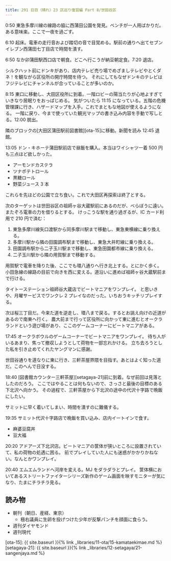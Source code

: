 ```yaml
---
title: 291 日目（晴れ）23 区巡り復習編 Part 8/世田谷区
---
```


0:50 東急多摩川線の線路の脇に西蒲田公園を発見。ベンチが一人用ばかりだ。ある意味楽。ここで一夜を過ごす。

6:10 起床。電車の走行音および踏切の音で目覚める。駅前の通りへ出てセブンイレブン西蒲田七丁目店で時間を潰す。

6:50 なか卯蒲田駅西口店で朝食。どこへ行こうが納豆朝定食。7:20 退店。

シルクハット前にドンキがあり、店内テレビ売り場でめざましテレビやとくダネ！を観ながら区役所の開庁時間を待つ。
それにしてもなぜドンキのテレビはフジテレビにチャンネルが合っていることが多いのか。

8:15 東口に移動し、大田区役所に到着。一階ロビーの陽当たりが心地よすぎていきなり居眠りをおっぱじめる。
気がついたら 11:15 になっている。五階の危機管理課に行き、ハザードマップを入手。これでまともな地図が使えるようになる。
一階に戻り、今まで使っていた観光マップの書き込み内容を手動で写しとる。12:00 脱出。

隣のブロックの[大田区蒲田駅前図書館][ota-15]に移動。新聞を読み 12:45 退館。

13:05 ドン・キホーテ蒲田駅前店で昼飯を購入。本当はワイシャツ一着 500 円も三点ほど欲しかった。

* アーモンドカステラ
* ツナポテトロール
* 黒糖ロール
* 野菜ジュース 3 本

これらを先ほどの公園で立ち食い。これで大田区再探索は終了とする。

次のターゲットは世田谷区の祖師ヶ谷大蔵駅前にあるのだが、べらぼうに遠い。またぞろ電車の力を借りるとする。
けっこうな駅を通り過ぎるが、IC カード利用で 210 円で済む：

1. 東急多摩川線矢口渡駅から同多摩川駅まで移動し、東急東横線に乗り換える。
2. 多摩川駅から隣の田園調布駅まで移動し、東急大井町線に乗り換える。
3. 田園調布駅から二子玉川駅まで移動し、東急田園都市線に乗り換える。
4. 二子玉川駅から隣の用賀駅まで移動する。

用賀駅で電車を降りた後、ここでも環八通りへ行き北上する。とにかく歩く。
小田急線の線路の目前で向きを西に変える。道沿いに進めば祖師ヶ谷大蔵駅前まで行ける。

タイトーステーション祖師谷大蔵店でビートマニアをワンプレイ。
と思いきや、月曜サービスでワンクレ 2 プレイなのだった。いちおうキッチリプレイする。

次は桜三丁目だ。今来た道を逆走し、環八まで戻る。するとお誂え向けの近道があるので南東へ行く。
農大前まで行って区役所に向かって東に進むとオークラランドという遊び場があり、ここのゲームコーナーにビートマニアがある。

17:45 オークラボウルのゲームコーナーでビートマニアをワンプレイ。
待ち人がいるあまり、焦って撤収しようとして荷物を一部忘れかける。
立ち去ろうとした私を引き止めてくれたヤングマンに感謝。

世田谷通りを道なりに東に行き、三軒茶屋界隈を目指す。あとはよく知った道だ。このへんで日没する。

18:40 [図書館カウンター三軒茶屋][setagaya-21]前に到着。なぜ前回は見落としたのだろう。
ここではやることは何もないので、さっさと最後の目標のある下北沢へ向かう。
その過程で、三軒茶屋から下北沢の途中の代沢十字路で晩飯にしたい。

サミットに早く着いてしまい、時間を潰すのに難儀する。

19:35 サミット代沢十字路店で晩飯を買い込み、店内イートインで食す。

* 麻婆豆腐丼
* 豆大福

20:20 アドアーズ下北沢店。ビートマニアの筐体が狭いところに設置されていて、私の荷物の処遇に困る。
前でプレイしていた人にも迷惑がかかりかねない。なんとかワンプレイ。

20:40 エムエムランドへ河岸を変える。MJ をダラダラとプレイ。
筐体横においてあるストリートファイターシリーズ新作のゲーム画面を映すモニターが気になり、たまにチラチラ見る。

## 読み物

* 朝刊（朝日、産経、東京）
  * 極右議員に生卵を投げつけた少年が反撃パンチを顔面に食らう。
* 週刊ダイヤモンド
* 週刊現代

[ota-15]: {{ site.baseurl }}{% link _libraries/11-ota/15-kamataekimae.md %}
[setagaya-21]: {{ site.baseurl }}{% link _libraries/12-setagaya/21-sangenjaya.md %}
